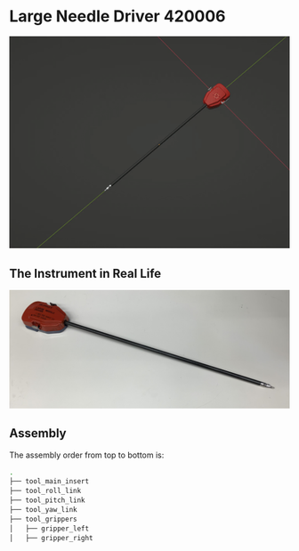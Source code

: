 # Large Needle Driver 420006

<p align="center">
    <img src="README_media/blender_LND420006.gif">
</p>

## The Instrument in Real Life

<p align="center">
<img src="README_media/LND420006.jpeg"  width="800"/>
</p>

## Assembly

The assembly order from top to bottom is:

```bash
.
├── tool_main_insert
├── tool_roll_link
├── tool_pitch_link
├── tool_yaw_link
├── tool_grippers
│   ├── gripper_left 
│   ├── gripper_right
```